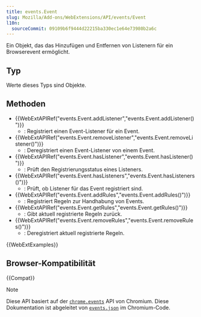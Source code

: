 ```yaml
---
title: events.Event
slug: Mozilla/Add-ons/WebExtensions/API/events/Event
l10n:
  sourceCommit: 09109b6f9444d22215ba330ec1e64e73980b2a6c
---
```


Ein Objekt, das das Hinzufügen und Entfernen von Listenern für ein Browserevent ermöglicht.

## Typ

Werte dieses Typs sind Objekte.

## Methoden

- {{WebExtAPIRef("events.Event.addListener","events.Event.addListener()")}}
  - : Registriert einen Event-Listener für ein Event.
- {{WebExtAPIRef("events.Event.removeListener","events.Event.removeListener()")}}
  - : Deregistriert einen Event-Listener von einem Event.
- {{WebExtAPIRef("events.Event.hasListener","events.Event.hasListener()")}}
  - : Prüft den Registrierungsstatus eines Listeners.
- {{WebExtAPIRef("events.Event.hasListeners","events.Event.hasListeners()")}}
  - : Prüft, ob Listener für das Event registriert sind.
- {{WebExtAPIRef("events.Event.addRules","events.Event.addRules()")}}
  - : Registriert Regeln zur Handhabung von Events.
- {{WebExtAPIRef("events.Event.getRules","events.Event.getRules()")}}
  - : Gibt aktuell registrierte Regeln zurück.
- {{WebExtAPIRef("events.Event.removeRules","events.Event.removeRules()")}}
  - : Deregistriert aktuell registrierte Regeln.

{{WebExtExamples}}

## Browser-Kompatibilität

{{Compat}}

> [!NOTE]
> Diese API basiert auf der [`chrome.events`](https://developer.chrome.com/docs/extensions/reference/api/events#type-Event) API von Chromium. Diese Dokumentation ist abgeleitet von [`events.json`](https://chromium.googlesource.com/chromium/src/+/master/extensions/common/api/events.json) im Chromium-Code.
